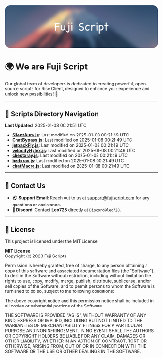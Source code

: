 ![Banner](.github/b.webp)

# 🌍 **We are Fuji Script**

Our global team of developers is dedicated to creating powerful, open-source scripts for Rise Client, designed to enhance your experience and unlock new possibilities! 🌟

---
<!-- SCRIPTS_NAVIGATION_START -->
## 📂 **Scripts Directory Navigation**

**Last Updated**: 2025-01-08 00:21:51 UTC

- **[SilentAura.js](scripts/SilentAura.js)**: Last modified on 2025-01-08 00:21:49 UTC
- **[ChatBypass.js](scripts/ChatBypass.js)**: Last modified on 2025-01-08 00:21:49 UTC
- **[jetpackFly.js](scripts/jetpackFly.js)**: Last modified on 2025-01-08 00:21:49 UTC
- **[velocityHylex.js](scripts/velocityHylex.js)**: Last modified on 2025-01-08 00:21:49 UTC
- **[chestxray.js](scripts/chestxray.js)**: Last modified on 2025-01-08 00:21:49 UTC
- **[bedxray.js](scripts/bedxray.js)**: Last modified on 2025-01-08 00:21:49 UTC
- **[chatMacro.js](scripts/chatMacro.js)**: Last modified on 2025-01-08 00:21:49 UTC

<!-- SCRIPTS_NAVIGATION_END -->

---

## 💬 **Contact Us**  
- 📬 **Support Email**: Reach out to us at [support@fujiscript.com](mailto:support@fujiscript.com) for any questions or assistance.  
- 💬 **Discord**: Contact **Leo728** directly at `Discord@leo728`.

---

## 📜 **License**

This project is licensed under the MIT License.  

**MIT License**  
Copyright (c) 2023 Fuji Scripts  

Permission is hereby granted, free of charge, to any person obtaining a copy of this software and associated documentation files (the "Software"), to deal in the Software without restriction, including without limitation the rights to use, copy, modify, merge, publish, distribute, sublicense, and/or sell copies of the Software, and to permit persons to whom the Software is furnished to do so, subject to the following conditions:  

The above copyright notice and this permission notice shall be included in all copies or substantial portions of the Software.  

THE SOFTWARE IS PROVIDED "AS IS", WITHOUT WARRANTY OF ANY KIND, EXPRESS OR IMPLIED, INCLUDING BUT NOT LIMITED TO THE WARRANTIES OF MERCHANTABILITY, FITNESS FOR A PARTICULAR PURPOSE AND NONINFRINGEMENT. IN NO EVENT SHALL THE AUTHORS OR COPYRIGHT HOLDERS BE LIABLE FOR ANY CLAIM, DAMAGES OR OTHER LIABILITY, WHETHER IN AN ACTION OF CONTRACT, TORT OR OTHERWISE, ARISING FROM, OUT OF OR IN CONNECTION WITH THE SOFTWARE OR THE USE OR OTHER DEALINGS IN THE SOFTWARE.  
